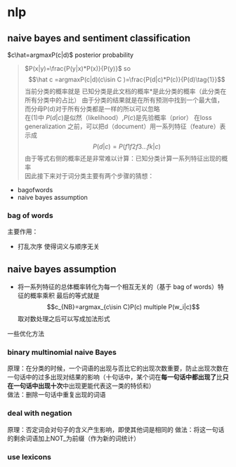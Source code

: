 # nlp
## naive bayes and sentiment classification
> 
$c\hat=argmaxP(c|d)$ posterior probability
> $P(x|y)=\frac{P(y|x)*P(x)}{P(y)}$
so
$$\hat c  =argmaxP(c|d)(c\isin C )=\frac{P(d|c)*P(c)}{P(d)\tag{1}}$$
当前分类的概率就是 已知分类是此文档的概率*是此分类的概率（此分类在所有分类中的占比） 
由于分类的结果就是在所有预测中找到一个最大值，而分母P(d)对于所有分类都是一样的所以可以忽略  
在(1)中 $P(d|c)$是似然（likelihood）,$P(c)$是先验概率（prior）
在loss generalization 之前，可以把d（document）用一系列特征（feature）表示成
$$P(d|c)=P(f1f2f3...fk|c)\tag{2}$$
由于等式右侧的概率还是非常难以计算：已知分类计算一系列特征出现的概率  
因此接下来对于词分类主要有两个步骤的猜想：
- bagofwords
- naive bayes assumption
### bag of words
主要作用：
- 打乱次序 使得词义与顺序无关

## naive bayes assumption
- 将一系列特征的总体概率转化为每一个相互无关的（基于 bag of words）特征的概率乘积
最后的等式就是
$$c_{NB}=argmax_{c\isin C}P(c) multiple P(w_i|c)$$
取对数处理之后可以写成加法形式

一些优化方法
### binary multinomial naive Bayes 
原理：在分类的时候，一个词语的出现与否比它的出现次数重要，防止出现次数在一句话中的过多出现对结果的影响（十句话中，某个词在**每一句话中都出现了**比**只在一句话中出现十次**中出现更能代表这一类的特侦和）  
做法：删除一句话中重复出现的词语
### deal with negation
原理：否定词会对句子的含义产生影响，即使其他词是相同的
做法：将这一句话的剩余词语加上NOT_为前缀（作为新的词统计）
### use lexicons
